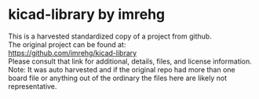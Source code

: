 
# kicad-library by imrehg  
This is a harvested standardized copy of a project from github.  
The original project can be found at:  
https://github.com/imrehg/kicad-library  
Please consult that link for additional, details, files, and license information.  
Note: It was auto harvested and if the original repo had more than one board file or anything out of the ordinary the files here are likely not representative.  
    